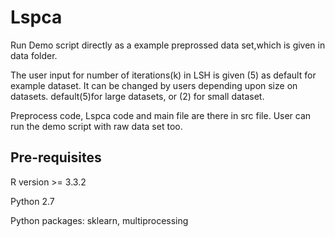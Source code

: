 # Lspca

Run  Demo script directly as a example preprossed data set,which is given in data folder.


The user input for number of iterations(k) in LSH is given (5) as default for example dataset. It can be changed by users depending upon size on datasets. default(5)for large datasets, or (2) for small dataset.


Preprocess code, Lspca code and main file are there in src file. User can run the demo script with raw data set too.

## Pre-requisites

R version >= 3.3.2

Python 2.7

Python packages: sklearn, multiprocessing
